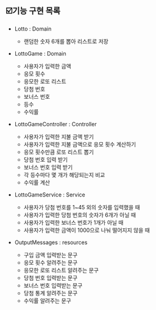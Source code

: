 ## ☑️기능 구현 목록
- Lotto : Domain
  - 랜덤한 숫자 6개를 뽑아 리스트로 저장

- LottoGame : Domain
  - 사용자가 입력한 금액
  - 응모 횟수
  - 응모한 로또 리스트
  - 당첨 번호
  - 보너스 번호
  - 등수
  - 수익률

- LottoGameController : Controller
  - 사용자가 입력한 지불 금액 받기
  - 사용자가 입력한 지불 금액으로 응모 횟수 계산하기
  - 응모 횟수만큼 로또 리스트 뽑기
  - 당첨 번호 입력 받기
  - 보너스 번호 입력 받기
  - 각 등수마다 몇 개가 해당되는지 비교
  - 수익률 계산

- LottoGameService : Service
  - 사용자가 당첨 번호를 1~45 외의 숫자를 입력했을 때
  - 사용자가 입력한 당첨 번호의 숫자가 6개가 아닐 때
  - 사용자가 입력한 보너스 번호가 1개가 아닐 때
  - 사용자가 입력한 금액이 1000으로 나눠 떨어지지 않을 때

- OutputMessages : resources
  - 구입 금액 입력받는 문구
  - 응모 횟수 알려주는 문구
  - 응모한 로또 리스트 알려주는 문구
  - 당첨 번호 입력받는 문구
  - 보너스 번호 입력받는 문구
  - 당첨 통계 알려주는 문구
  - 수익률 알려주는 문구